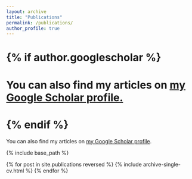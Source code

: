 ```yaml
---
layout: archive
title: "Publications"
permalink: /publications/
author_profile: true
---
```


# {% if author.googlescholar %}
#  You can also find my articles on <u><a href="{{author.googlescholar}}">my Google Scholar profile</a>.</u>
# {% endif %}

You can also find my articles on [my Google Scholar profile]("{{author.googlescholar}}").

{% include base_path %}


{% for post in site.publications reversed %}
  {% include archive-single-cv.html %}
{% endfor %}
